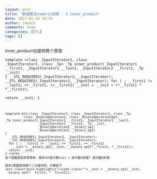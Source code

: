 ```yaml
---
layout: post
title: "数值算法numeric初探 - 4 inner_product"
date: 2017-02-24 10:55
author: imwack
comments: true
categories: [STL]
tags: []
---
```

inner_product也提供两个原型


<code class="">template &lt;class _InputIterator1, class _InputIterator2, class _Tp&gt;
    _Tp inner_product(_InputIterator1 __first1, _InputIterator1 __last1,
                      _InputIterator2 __first2, _Tp __init)
    {
      __STL_REQUIRES(_InputIterator2, _InputIterator);
      __STL_REQUIRES(_InputIterator2, _InputIterator);
      for ( ; __first1 != __last1; ++__first1, ++__first2)
        __init = __init + (*__first1 * *__first2);  
      return __init;
    }
    
    template &lt;class _InputIterator1, class _InputIterator2, class _Tp,
              class _BinaryOperation1, class _BinaryOperation2&gt;
    _Tp inner_product(_InputIterator1 __first1, _InputIterator1 __last1,
                      _InputIterator2 __first2, _Tp __init, 
                      _BinaryOperation1 __binary_op1,
                      _BinaryOperation2 __binary_op2)
    {
      __STL_REQUIRES(_InputIterator2, _InputIterator);
      __STL_REQUIRES(_InputIterator2, _InputIterator);
      for ( ; __first1 != __last1; ++__first1, ++__first2)
        __init = __binary_op1(__init, __binary_op2(*__first1, *__first2));
      return __init;
    }`</pre>
    这个函数原型非常简单，版本1只是计算init + 迭代器1的值* 迭代器2的值
    
    版本2需要提供两个二元操作符，计算如下
    <pre class="pure-highlightjs"><code class="">__init = __binary_op1(__init, __binary_op2(*__first1, *__first2));`

&nbsp;
